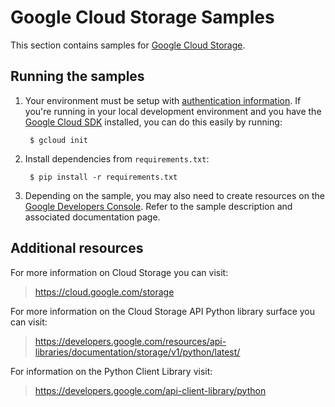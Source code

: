 # Google Cloud Storage Samples

This section contains samples for [Google Cloud Storage](https://cloud.google.com/storage).

## Running the samples

1. Your environment must be setup with [authentication
information](https://developers.google.com/identity/protocols/application-default-credentials#howtheywork). If you're running in your local development environment and you have the [Google Cloud SDK](https://cloud.google.com/sdk/) installed, you can do this easily by running:

        $ gcloud init

2. Install dependencies from `requirements.txt`:

        $ pip install -r requirements.txt

3. Depending on the sample, you may also need to create resources on the [Google Developers Console](https://console.developers.google.com). Refer to the sample description and associated documentation page.

## Additional resources

For more information on Cloud Storage you can visit:

> https://cloud.google.com/storage

For more information on the Cloud Storage API Python library surface you
can visit:

> https://developers.google.com/resources/api-libraries/documentation/storage/v1/python/latest/

For information on the Python Client Library visit:

> https://developers.google.com/api-client-library/python
